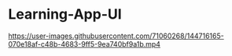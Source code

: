 # Learning-App-UI


https://user-images.githubusercontent.com/71060268/144716165-070e18af-c48b-4683-9ff5-9ea740bf9a1b.mp4
